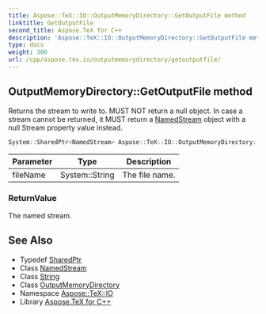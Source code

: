 ```yaml
---
title: Aspose::TeX::IO::OutputMemoryDirectory::GetOutputFile method
linktitle: GetOutputFile
second_title: Aspose.TeX for C++
description: 'Aspose::TeX::IO::OutputMemoryDirectory::GetOutputFile method. Returns the stream to write to. MUST NOT return a null object. In case a stream cannot be returned, it MUST return a NamedStream object with a null Stream property value instead in C++.'
type: docs
weight: 300
url: /cpp/aspose.tex.io/outputmemorydirectory/getoutputfile/
---
```

## OutputMemoryDirectory::GetOutputFile method


Returns the stream to write to. MUST NOT return a null object. In case a stream cannot be returned, it MUST return a [NamedStream](../../namedstream/) object with a null Stream property value instead.

```cpp
System::SharedPtr<NamedStream> Aspose::TeX::IO::OutputMemoryDirectory::GetOutputFile(System::String fileName) override
```


| Parameter | Type | Description |
| --- | --- | --- |
| fileName | System::String | The file name. |

### ReturnValue

The named stream.

## See Also

* Typedef [SharedPtr](../../../system/sharedptr/)
* Class [NamedStream](../../namedstream/)
* Class [String](../../../system/string/)
* Class [OutputMemoryDirectory](../)
* Namespace [Aspose::TeX::IO](../../)
* Library [Aspose.TeX for C++](../../../)
